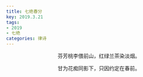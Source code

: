 ```yaml
---
title: 七绝春分
key: 2019.3.21
tags: 
- 2019
- 七绝
categories: 律诗
---
```


<p align="center">芬芳桃李偎前山，红绿兰茶染淡烟。
</p>
<p align="center">甘为花痴同影下，只因约定在春前。
</p>
